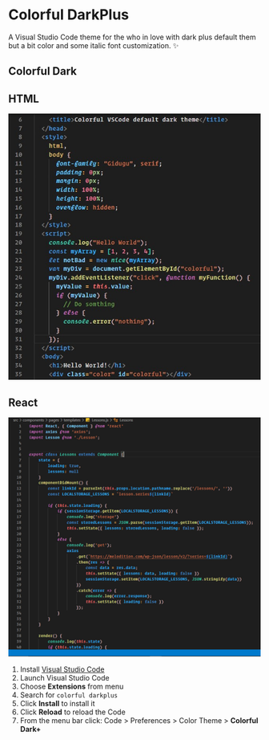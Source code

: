 # Colorful DarkPlus

A Visual Studio Code theme for the who in love with dark plus default them but a bit color and some italic font customization. ✨

## Colorful Dark

## HTML

![First Screen](ColorfullDark.jpg)

## React

![First Screen](react-colorful.jpg)

1.  Install [Visual Studio Code](https://code.visualstudio.com/)
2.  Launch Visual Studio Code
3.  Choose **Extensions** from menu
4.  Search for `colorful darkplus`
5.  Click **Install** to install it
6.  Click **Reload** to reload the Code
7.  From the menu bar click: Code > Preferences > Color Theme > **Colorful Dark+**
